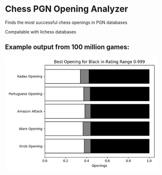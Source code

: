 # Chess PGN Opening Analyzer 

Finds the most successful chess openings in PGN databases

Compatable with lichess databases

## Example output from 100 million games:

![](Figures/0-999Black.png)


